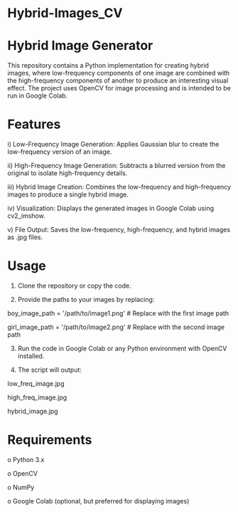# Hybrid-Images_CV
# Hybrid Image Generator
This repository contains a Python implementation for creating hybrid images, where low-frequency components of one image are combined with the high-frequency components of another to produce an interesting visual effect. The project uses OpenCV for image processing and is intended to be run in Google Colab.
# Features

  i)   Low-Frequency Image Generation: Applies Gaussian blur to create the low-frequency version of an image.
  
  ii)  High-Frequency Image Generation: Subtracts a blurred version from the original to isolate high-frequency details.
  
  iii) Hybrid Image Creation: Combines the low-frequency and high-frequency images to produce a single hybrid image.
  
  iv)  Visualization: Displays the generated images in Google Colab using cv2_imshow.
  
  v)   File Output: Saves the low-frequency, high-frequency, and hybrid images as .jpg files.

  # Usage
  
1) Clone the repository or copy the code.

2) Provide the paths to your images by replacing:

boy_image_path = '/path/to/image1.png'  # Replace with the first image path

girl_image_path = '/path/to/image2.png'  # Replace with the second image path

3) Run the code in Google Colab or any Python environment with OpenCV installed.
   
4) The script will output:
   
low_freq_image.jpg

high_freq_image.jpg

hybrid_image.jpg

# Requirements

o Python 3.x

o OpenCV

o NumPy

o Google Colab (optional, but preferred for displaying images)

